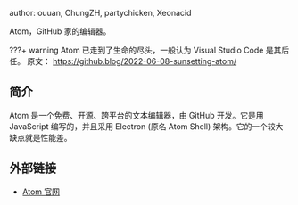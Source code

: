 author: ouuan, ChungZH, partychicken, Xeonacid

Atom，GitHub 家的编辑器。  

???+ warning
Atom 已走到了生命的尽头，一般认为 Visual Studio Code 是其后任。
原文： <https://github.blog/2022-06-08-sunsetting-atom/>

## 简介

Atom 是一个免费、开源、跨平台的文本编辑器，由 GitHub 开发。它是用 JavaScript 编写的，并且采用 Electron (原名 Atom Shell) 架构。它的一个较大缺点就是性能差。

## 外部链接

- [Atom 官网](https://atom.io)
